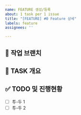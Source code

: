 ```yaml
---
name: FEATURE 생성/등록
about: 1 task per 1 issue
title: "[FEATURE] #0 Feature 상세"
labels: feature
assignees: ''

---
```


## 🌴 작업 브랜치 <!-- 작업하게 될 브랜치를 명시해주세요 -->

## 💼 TASK 개요 <!-- 개발할 기능에 대한 간단한 설명 작성 -->

## ✅ TODO 및 진행현황 <!-- 할 일 목록을 만들고 진행 사항 표시 -->

- [ ] 투-두 1
- [ ] 투-두 2
